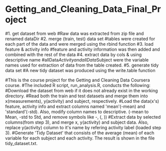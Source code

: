 # Getting_and_Cleaning_Data_Final_Project
#1. get dataset from web
#Raw data was extracted from zip file and renamed dataDir
#2. merge {train, test} data set
#tables were created for each part of the data and were merged using the rbind function
#3. load feature & activity info
#feature and activity information was then added and combined with the rest of the data
#4. extract data by cols & using descriptive name
#allData$Activity and allData$Subject were the variable names used for extraction of data from the table created.
#5. generate tidy data set
#A new tidy dataset was produced using the write.table function

#This is the course project for the Getting and Cleaning Data Coursera course.
#The included R script, run_analysis.R, conducts the following:
#Download the dataset from web if it does not already exist in the working directory.
#Read both the train and test datasets and merge them into x(measurements), y(activity) and subject, respectively.
#Load the data(x's) feature, activity info and extract columns named 'mean'(-mean) and 'standard'(-std). Also, modify column names to descriptive. (-mean to Mean, -std to Std, and remove symbols like -, (, ))
#Extract data by selected columns(from step 3), and merge x, y(activity) and subject data. Also, replace y(activity) column to it's name by refering activity label (loaded step 3).
#Generate 'Tidy Dataset' that consists of the average (mean) of each variable for each subject and each activity. The result is shown in the file tidy_dataset.txt.
